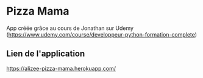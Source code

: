 # Pizza Mama

App créée grâce au cours de Jonathan sur Udemy (https://www.udemy.com/course/developpeur-python-formation-complete)

## Lien de l'application
https://alizee-pizza-mama.herokuapp.com/
